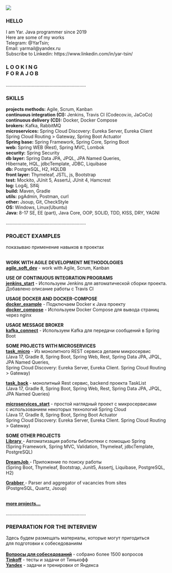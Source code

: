 ![](https://komarev.com/ghpvc/?username=yarmail)<br/>

<h3>HELLO</h3> 
I am Yar. Java programmer since 2019<br>
Here are some of my works <br>
Telegram: @YarTsin; <br>
Email: yarmail@yandex.ru <br>
Subscribe to Linkedin: https://www.linkedin.com/in/yar-tsin/ 
<b><h3>L O O K I N G<br>F O R  A J O B</h3></b>
..............................................................

<h3>SKILLS</h3>

**projects methods:** Agile, Scrum, Kanban <br>
**continuous integration (CI):** Jenkins, Travis CI (Codecov.io, JaCoCo)<br> 
**continuous delivery (CD):** Docker, Docker Compose <br>
**brokers:** Kafka, RabbitMQ <br>
**microservices:** Spring Cloud Discovery: Eureka Server, Eureka Client <br>
Spring Cloud Routing > Gateway, Spring Boot Actuator <br>
**Spring base:** Spring Framework, Spring Core, Spring Boot <br>
**web:** Spring WEB (Rest), Spring MVC, Lombok <br>
**security:** Spring Security <br>
**db layer:** Spring Data JPA, JPQL, JPA Named Queries, <br> 
Hibernate, HQL, jdbcTemplate, JDBC, Liquibase <br>
**db:** PostgreSQL, H2, HQLDB <br>
**front layer:** Thymeleaf, JSTL, js, Bootstrap <br>
**test:** Mockito, JUnit 5, AssertJ,  JUnit 4, Hamcrest <br>
**log:** Log4j, Slf4j <br>
**build:** Maven, Gradle <br>
**utils:** pgAdmin, Postman, curl <br>
**other:** Jsoup, Git, СheckStyle <br>
**OS:** Windows, Linux(Ubuntu) <br>
**Java:** 8-17 SE, EE (part), Java Core, OOP, SOLID, TDD, KISS, DRY, YAGNI <br>

..............................................................

<h3> PROJECT EXAMPLES </h3> 
показываю применение навыков в проектах <br><br>

<b> WORK WITH AGILE DEVELOPMENT METHODOLOGIES </b> <br>
<a href = "https://github.com/yarmail/agile_soft_dev">**agile_soft_dev**</a> - work with Agile, Scrum, Kanban <br>

<b> USE OF CONTINUOUS INTEGRATION PROGRAMS </b> <br>
<a href = "https://github.com/yarmail/jenkins_start">**jenkins_start**</a> - Используем Jenkins для автоматической сборки проекта. <br>
Добавлено описание работы с Travis CI <br>

<b> USAGE DOCKER AND DOCKER-COMPOSE </b> <br>
<a href = "https://github.com/yarmail/docker_example">**docker_example**</a> - Подключаем Docker к Java проекту <br>
<a href = "https://github.com/yarmail/docker_compose">**docker_compose**</a> - Используем Docker Compose для вывода страниц через nginx <br>

<b> USAGE MESSAGE BROKER </b> <br>
<a href = "https://github.com/yarmail/kafka_connect">**kafka_connect**</a> - Используем Kafka для передачи сообщений в Spring Boot <br>

<b> SOME PROJECTS WITH MICROSERVICES </b> <br>
<a href = "https://github.com/yarmail/task_micro">**task_micro**</a>  - Из монолитного REST сервиса делаем микросервис<br>
(Java 17, Gradle 8, Spring Boot, Spring Web, Rest, Spring Data JPA, JPQL, JPA Named Queries, <br>
Spring Cloud Discovery: Eureka Server, Eureka Client. Spring Cloud Routing > Gateway)<br>

<a href = "https://github.com/yarmail/task_back">**task_back**</a>  - монолитный Rest сервис, backend проекта TaskList<br>
(Java 17, Gradle 8, Spring Boot, Spring Web, Rest, Spring Data JPA, JPQL, JPA Named Queries) <br>

<a href = "https://github.com/yarmail/microservices_start">**microservices_start**</a>  - простой наглядный проект с микросервисами<br>
с использованием некоторых технологий Spring Cloud <br>
(Java 17, Gradle 8, Spring Boot, Spring Boot Actuator <br> 
Spring Cloud Discovery: Eureka Server, Eureka Client. Spring Cloud Routing > Gateway) <br>

<b> SOME OTHER PROJECTS </b> <br>
<a href = "https://github.com/yarmail/library"> **Library** </a> - Автоматизация работы библиотеки с помощью Spring <br>
(Spring Framework, Spring MVC, Validation, Thymeleaf, jdbcTemplate, PostgreSQL)<br>

<a href = "https://github.com/yarmail/dreamjob"> **DreamJob** </a> - Приложение по поиску работы <br>
(Spring Boot, Thymeleaf, Bootstrap, Junit5, Assertj, Liquibase, PostgreSQL, H2) <br>

<a href = "https://github.com/yarmail/job4j_grabber"> **Grabber** </a> - Parser and aggregator of vacancies from sites  <br>
(PostgreSQL, Quartz, Jsoup) <br><br>

<a href = "https://github.com/yarmail?tab=repositories"> **more projects...** </a>

..............................................................

<h3> PREPARATION FOR THE INTERVIEW </h3> 
Здесь будем размещать материалы, которые могут пригодиться <br>
для подготовки к собеседованиям <br><br>
<a href = "https://github.com/yarmail/interview"><b>Вопросы для собеседований</b></a> - собрано более 1500 вопросов <br>
<a href = "https://github.com/yarmail/tinkoff"><b>Tinkoff</b></a> - тесты и задачи от Тинькофф <br>
<a href = "https://github.com/yarmail/yandex_tasks"><b>Yandex</b></a> - задачи и тренировки от Яндекса <br>

